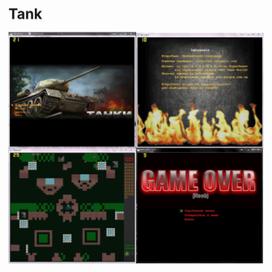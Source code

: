# Tank
![alt text](https://github.com/ACEAkmoon/Tank/blob/master/%D0%A1%D0%BD%D0%B8%D0%BC%D0%BE%D0%BA2x2.jpg)
